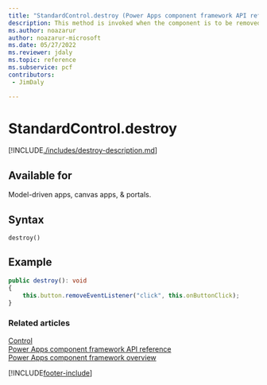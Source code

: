 ```yaml
---
title: "StandardControl.destroy (Power Apps component framework API reference) | MicrosoftDocs"
description: This method is invoked when the component is to be removed from the DOM tree. Use it for the cleanup and to release any memory that the component is using.
ms.author: noazarur
author: noazarur-microsoft
ms.date: 05/27/2022
ms.reviewer: jdaly
ms.topic: reference
ms.subservice: pcf
contributors:
 - JimDaly

---
```

# StandardControl.destroy

[!INCLUDE[./includes/destroy-description.md](./includes/destroy-description.md)]

## Available for 

Model-driven apps, canvas apps, & portals.

## Syntax

`destroy()`

## Example

```TypeScript
public destroy(): void
{
    this.button.removeEventListener("click", this.onButtonClick);
}
```

### Related articles

[Control](../control.md)<br/>
[Power Apps component framework API reference](../../reference/index.md)<br/>
[Power Apps component framework overview](../../overview.md)


[!INCLUDE[footer-include](../../../../includes/footer-banner.md)]
